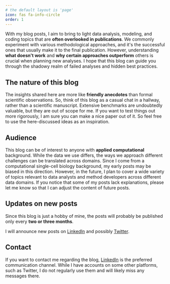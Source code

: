 ```yaml
---
# the default layout is 'page'
icon: fas fa-info-circle
order: 1
---
```


With my blog posts, I aim to bring to light data analysis, modeling, 
and coding topics that are **often overlooked in publications**. 
We commonly experiment with various 
methodological approaches, and it's the successful ones that usually make it to 
the final publication. However, understanding **what doesn't work** and 
**why certain approaches outperform** others is crucial when planning new analyses. 
I hope that this blog can guide you through the shadowy realm of failed 
analyses and hidden best practices.

## The nature of this blog

The insights shared here are more like **friendly anecdotes** 
than formal scientific observations. So, think of this blog as a casual chat 
in a hallway, rather than a scientific manuscript.
Extensive benchmarks are undoubtedly valuable, but they are out of scope for me. 
If you want to test things out more rigorously, I am sure you can make 
a nice paper out of it. So feel free to use the here-discussed ideas 
as an inspiration.

## Audience

This blog can be of interest to anyone with **applied computational** background. 
While the data we use differs, the ways we approach different challenges 
can be translated across domains. 
Since I come from a computational single-cell biology background, 
my early posts may be biased in this direction. 
However, in the future, I plan to cover a wide variety of topics relevant to 
data analysts and method developers across different data domains. 
If you notice that some of my posts lack explanations, 
please let me know so that I can adjust the content of future posts.

## Updates on new posts

Since this blog is just a hobby of mine, 
the posts will probably be published only every **two or three months**.

I will announce new posts on 
[LinkedIn](https://www.linkedin.com/in/karin-hrovatin-3817a6150/) 
and possibly 
[Twitter](https://x.com/KHrovatin).

## Contact

If you want to contact me regarding the blog, 
[LinkedIn](https://www.linkedin.com/in/karin-hrovatin-3817a6150/) 
is the preferred communication channel. 
While I have accounts on some other platforms, 
such as Twitter, I do not regularly use them and will likely miss any 
messages there.
